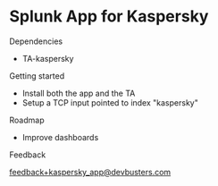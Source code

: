 # Splunk App for Kaspersky



Dependencies

- TA-kaspersky


Getting started

- Install both the app and the TA
- Setup a TCP input pointed to index "kaspersky"

Roadmap

- Improve dashboards

Feedback

feedback+kaspersky_app@devbusters.com